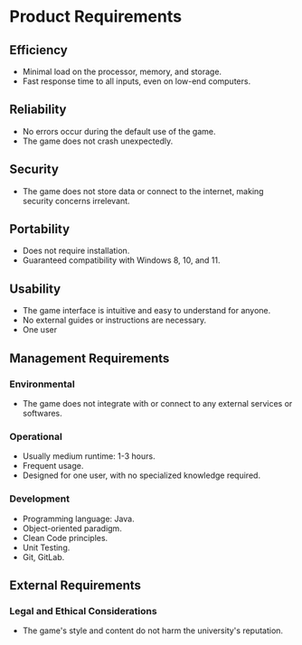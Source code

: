 # Product Requirements

## Efficiency

- Minimal load on the processor, memory, and storage.
- Fast response time to all inputs, even on low-end computers.

## Reliability

- No errors occur during the default use of the game.
- The game does not crash unexpectedly.

## Security

- The game does not store data or connect to the internet, making security concerns irrelevant.

## Portability

- Does not require installation.
- Guaranteed compatibility with Windows 8, 10, and 11.

## Usability

- The game interface is intuitive and easy to understand for anyone.
- No external guides or instructions are necessary.
- One user

## Management Requirements

### Environmental

- The game does not integrate with or connect to any external services or softwares.

### Operational

- Usually medium runtime: 1-3 hours.
- Frequent usage.
- Designed for one user, with no specialized knowledge required.

### Development

- Programming language: Java.
- Object-oriented paradigm.
- Clean Code principles.
- Unit Testing.
- Git, GitLab.

## External Requirements

### Legal and Ethical Considerations

- The game's style and content do not harm the university's reputation.
